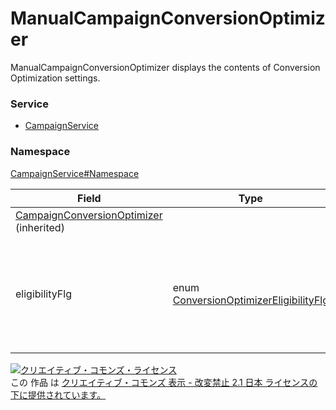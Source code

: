 # ManualCampaignConversionOptimizer
ManualCampaignConversionOptimizer displays the contents of Conversion Optimization settings.
### Service
+ [CampaignService](../../services/CampaignService.md)

### Namespace
[CampaignService#Namespace](../../services/CampaignService.md#namespace)

| Field | Type | response| add | set | remove | Description |
|---|---|---|---|---|---|---|
|<a href="CampaignConversionOptimizer.md">CampaignConversionOptimizer</a> (inherited)|||||||
| eligibilityFlg| enum <a href="./ConversionOptimizerEligibilityFlg.md">ConversionOptimizerEligibilityFlg</a>| yes| Ignore| Ignore| Ignore| Availability of conversion optimization.<br>If this field value is 'DISABLE',this Campaign cannot use Auto Bigging(Conversion Optimization).|

<a rel="license" href="http://creativecommons.org/licenses/by-nd/2.1/jp/"><img alt="クリエイティブ・コモンズ・ライセンス" style="border-width:0" src="https://i.creativecommons.org/l/by-nd/2.1/jp/88x31.png" /></a><br />この 作品 は <a rel="license" href="http://creativecommons.org/licenses/by-nd/2.1/jp/">クリエイティブ・コモンズ 表示 - 改変禁止 2.1 日本 ライセンスの下に提供されています。</a>
